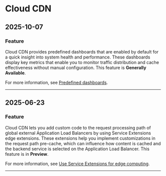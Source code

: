 # Cloud CDN

## 2025-10-07

### Feature

Cloud CDN provides predefined dashboards that are enabled by default for a quick
insight into system health and performance. These dashboards display key metrics
that enable you to monitor traffic distribution and cache effectiveness without
manual configuration. This feature is **Generally Available**.

For more information, see [Predefined dashboards](https://cloud.google.com/cdn/docs/logging#predefined-cdn-dashboards).

---
## 2025-06-23

### Feature

Cloud CDN lets you add custom code to the request processing path of global external Application Load Balancers by using Service Extensions edge extensions. These extensions help you implement customizations in the request path pre-cache, which can influence how content is cached and the backend service is selected on the Application Load Balancer. This feature is in **Preview**.

For more information, see [Use Service Extensions for edge computing](https://cloud.google.com/cdn/docs/integration-with-service-extensions).

---
